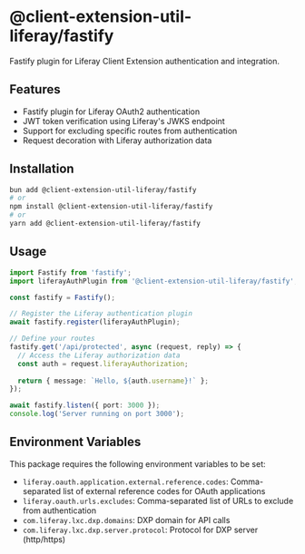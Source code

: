 # @client-extension-util-liferay/fastify

Fastify plugin for Liferay Client Extension authentication and integration.

## Features

- Fastify plugin for Liferay OAuth2 authentication
- JWT token verification using Liferay's JWKS endpoint
- Support for excluding specific routes from authentication
- Request decoration with Liferay authorization data

## Installation

```bash
bun add @client-extension-util-liferay/fastify
# or
npm install @client-extension-util-liferay/fastify
# or
yarn add @client-extension-util-liferay/fastify
```

## Usage

```typescript
import Fastify from 'fastify';
import liferayAuthPlugin from '@client-extension-util-liferay/fastify';

const fastify = Fastify();

// Register the Liferay authentication plugin
await fastify.register(liferayAuthPlugin);

// Define your routes
fastify.get('/api/protected', async (request, reply) => {
  // Access the Liferay authorization data
  const auth = request.liferayAuthorization;
  
  return { message: `Hello, ${auth.username}!` };
});

await fastify.listen({ port: 3000 });
console.log('Server running on port 3000');
```

## Environment Variables

This package requires the following environment variables to be set:

- `liferay.oauth.application.external.reference.codes`: Comma-separated list of external reference codes for OAuth applications
- `liferay.oauth.urls.excludes`: Comma-separated list of URLs to exclude from authentication
- `com.liferay.lxc.dxp.domains`: DXP domain for API calls
- `com.liferay.lxc.dxp.server.protocol`: Protocol for DXP server (http/https)
